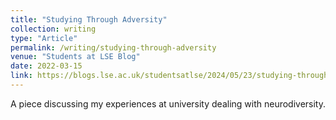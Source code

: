 ```yaml
---
title: "Studying Through Adversity"
collection: writing
type: "Article"
permalink: /writing/studying-through-adversity
venue: "Students at LSE Blog"
date: 2022-03-15
link: https://blogs.lse.ac.uk/studentsatlse/2024/05/23/studying-through-adversity-how-equity-diversity-and-inclusion-works-at-lse/
---
```


A piece discussing my experiences at university dealing with neurodiversity.
